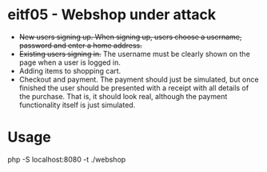 # eitf05 - Webshop under attack

* ~~New users signing up. When signing up, users choose a username, password and enter a home
address.~~
* ~~Existing users signing in.~~ The username must be clearly shown on the page when a user is logged
in.
* Adding items to shopping cart.
* Checkout and payment. The payment should just be simulated, but once finished the user should
be presented with a receipt with all details of the purchase. That is, it should look real, although
the payment functionality itself is just simulated.


# Usage
php -S localhost:8080 -t ./webshop
